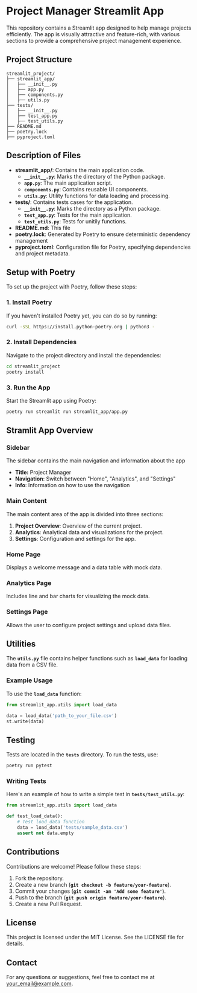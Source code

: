 # Project Manager Streamlit App

This repository contains a Streamlit app designed to help manage projects efficiently. The app is visually attractive and feature-rich, with various sections to provide a comprehensive project management experience.

## Project Structure

```plaintext
streamlit_project/
├── streamlit_app/
│   ├── __init__.py
│   ├── app.py
│   ├── components.py
│   ├── utils.py
├── tests/
│   ├── __init__.py
│   ├── test_app.py
│   ├── test_utils.py
├── README.md
├── poetry.lock
├── pyproject.toml
```

## Description of Files
* **streamlit_app/**: Contains the main application code.
    * **`__init__.py`**: Marks the directory of the Python package.
    * **`app.py`**: The main application script.
    * **`components.py`**: Contains reusable UI components.
    * **`utils.py`**: Utility functions for data loading and processing.
* **tests/**: Contains tests cases for the application.
    * **`__init__.py`**: Marks the directory as a Python package.
    * **`test_app.py`**: Tests for the main application.
    * **`test_utils.py`**: Tests for unitily functions.
* **README.md**: This file
* **poetry.lock**: Generated by Poetry to ensure deterministic dependency management
* **pyproject.toml**: Configuration file for Poetry, specifying dependencies and project metadata.

## Setup with Poetry
To set up the project with Poetry, follow these steps:

### 1. Install Poetry
If you haven't installed Poetry yet, you can do so by running:
```sh
curl -sSL https://install.python-poetry.org | python3 -
```

### 2. Install Dependencies
Navigate to the project directory and install the dependencies:
```sh
cd streamlit_project
poetry install
```

### 3. Run the App
Start the Streamlit app using Poetry:
```sh
poetry run streamlit run streamlit_app/app.py
```

## Stramlit App Overview

### Sidebar
The sidebar contains the main navigation and information about the app
* **Title:** Project Manager
* **Navigation**: Switch between "Home", "Analytics", and "Settings"
* **Info**: Information on how to use the navigation

### Main Content
The main content area of the app is divided into three sections:
1. **Project Overview**: Overview of the current project.
2. **Analytics**: Analytical data and visualizations for the project.
3. **Settings**: Configuration and settings for the app.

### Home Page

Displays a welcome message and a data table with mock data.

### Analytics Page

Includes line and bar charts for visualizing the mock data.

### Settings Page

Allows the user to configure project settings and upload data files.

## Utilities 

The **`utils.py`** file contains helper functions such as **`load_data`** for loading data from a CSV file.

### Example Usage
To use the **`load_data`** function:
```python
from streamlit_app.utils import load_data

data = load_data('path_to_your_file.csv')
st.write(data)
```

## Testing
Tests are located in the **`tests`** directory. To run the tests, use:
```sh
poetry run pytest
```

### Writing Tests
Here's an example of how to write a simple test in **`tests/test_utils.py`**:
```python
from streamlit_app.utils import load_data

def test_load_data():
    # Test load_data function
    data = load_data('tests/sample_data.csv')
    assert not data.empty
```

## Contributions
Contributions are welcome! Please follow these steps:

1. Fork the repository.
2. Create a new branch (**`git checkout -b feature/your-feature`**).
3. Commit your changes (**`git commit -am 'Add some feature'`**).
4. Push to the branch (**`git push origin feature/your-feature`**).
5. Create a new Pull Request.

## License
This project is licensed under the MIT License. See the LICENSE file for details.

## Contact
For any questions or suggestions, feel free to contact me at your_email@example.com.

